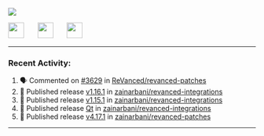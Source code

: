 <p align="left">
  <!-- Typing SVG by DenverCoder1 - https://github.com/DenverCoder1/readme-typing-svg -->
  <a href="https://github.com/DenverCoder1/readme-typing-svg">
    <img src="https://readme-typing-svg.demolab.com/?lines=Hello%2E%2E%2E;Im%20Zain;&font=Fira%20Code&center=false&width=440&height=45&color=00FFFF&vCenter=true&pause=1000&size=22" /></a>
</p>

<p align="left">
  <a href="https://www.youtube.com/@zainarbani"><img width="32px" src="https://www.freeiconspng.com/uploads/youtube-subscribe-png-youtube-subscribe-to-5.png"/></a>
  &#8287;&#8287;&#8287;&#8287;&#8287;
  <a href="mailto:zaintsyariev@gmail.com"><img width="32px" src="https://www.freeiconspng.com/uploads/email-icon--100-flat-vol-2-iconset--graphicloads-18.png"/></a>
  &#8287;&#8287;&#8287;&#8287;&#8287;
  <a href="https://t.me/AnotherZain"><img width="32px" src="https://www.freeiconspng.com/uploads/telegram-icon-1.png"></a>
</p>

---

<h3>Recent Activity:</h3>

<!-- https://github.com/jamesgeorge007/github-activity-readme -->
<!--START_SECTION:activity-->
1. 🗣 Commented on [#3629](https://github.com/ReVanced/revanced-patches/pull/3629#issuecomment-2393658964) in [ReVanced/revanced-patches](https://github.com/ReVanced/revanced-patches)
2. 🚀 Published release [v1.16.1](https://github.com/zainarbani/revanced-integrations/releases/tag/v1.16.1) in [zainarbani/revanced-integrations](https://github.com/zainarbani/revanced-integrations)
3. 🚀 Published release [v1.15.1](https://github.com/zainarbani/revanced-integrations/releases/tag/v1.15.1) in [zainarbani/revanced-integrations](https://github.com/zainarbani/revanced-integrations)
4. 🚀 Published release [Qt](https://github.com/zainarbani/revanced-integrations/releases/tag/v1.15.1) in [zainarbani/revanced-integrations](https://github.com/zainarbani/revanced-integrations)
5. 🚀 Published release [v4.17.1](https://github.com/zainarbani/revanced-patches/releases/tag/v4.17.1) in [zainarbani/revanced-patches](https://github.com/zainarbani/revanced-patches)
<!--END_SECTION:activity-->

---
